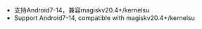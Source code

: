 - 支持Android7-14，兼容magiskv20.4+/kernelsu
- Support Android7-14, compatible with magiskv20.4+/kernelsu

